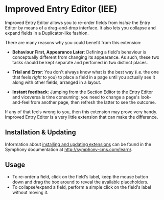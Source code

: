 # Improved Entry Editor (IEE)

Improved Entry Editor allows you to re-order fields from _inside_ the Entry Editor by means of a drag-and-drop interface. It also lets you collapse and expand fields in a Duplicator-like fashion.

There are many reasons why you could benefit from this extension:

* **Behaviour First, Appearance Later**: Defining a field's behaviour is conceptually different from changing its appearance. As such, these two tasks should be kept separate and perfomed in two distinct places.

* **Trial and Error**: You don't always know what is the best way (i.e. the one that feels _right_ to you) to place a field in a page until you actually see it along with other fields, arranged in a layout.

* **Instant feedback**: Jumping from the Section Editor to the Entry Editor and viceversa is time consuming: you need to change a page's look-and-feel from another page, then refresh the latter to see the outcome.

If any of that feels wrong to you, then this extension may prove very handy. Improved Entry Editor is a very little extension that can make the difference.

## Installation & Updating

Information about [installing and updating extensions](http://symphony-cms.com/learn/tasks/view/install-an-extension/) can be found in the Symphony documentation at <http://symphony-cms.com/learn/>.

## Usage

* To re-order a field, click on the field's label, keep the mouse button down and drag the box around to reveal the available placeholders.
* To collapse/expand a field, perform a simple click on the field's label without moving it.
